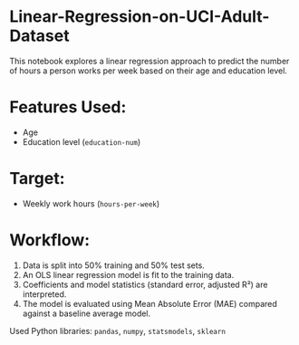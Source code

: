 # Linear-Regression-on-UCI-Adult-Dataset

This notebook explores a linear regression approach to predict the number of hours a person works per week based on their age and education level.

# Features Used:
- Age
- Education level (`education-num`)

# Target:
- Weekly work hours (`hours-per-week`)

# Workflow:
1. Data is split into 50% training and 50% test sets.
2. An OLS linear regression model is fit to the training data.
3. Coefficients and model statistics (standard error, adjusted R²) are interpreted.
4. The model is evaluated using Mean Absolute Error (MAE) compared against a baseline average model.



Used Python libraries: `pandas`, `numpy`, `statsmodels`, `sklearn`
